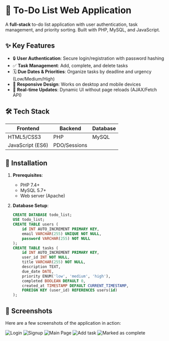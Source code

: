 # 📝 To-Do List Web Application  

A **full-stack** to-do list application with user authentication, task management, and priority sorting. Built with PHP, MySQL, and JavaScript.

## ✨ Key Features  
- 🔒 **User Authentication**: Secure login/registration with password hashing  
- ✅ **Task Management**: Add, complete, and delete tasks  
- 🗓️ **Due Dates & Priorities**: Organize tasks by deadline and urgency (Low/Medium/High)  
- 📱 **Responsive Design**: Works on desktop and mobile devices  
- 🔄 **Real-time Updates**: Dynamic UI without page reloads (AJAX/Fetch API)  

## 🛠️ Tech Stack  
| Frontend          | Backend       | Database  |  
|-------------------|---------------|-----------|  
| HTML5/CSS3        | PHP           | MySQL     |  
| JavaScript (ES6)  | PDO/Sessions  |           |  

## 🚀 Installation  
1. **Prerequisites**:  
   - PHP 7.4+  
   - MySQL 5.7+  
   - Web server (Apache)  

2. **Database Setup**:  
   ```sql
   CREATE DATABASE todo_list;
   USE todo_list;
   CREATE TABLE users (
       id INT AUTO_INCREMENT PRIMARY KEY,
       email VARCHAR(255) UNIQUE NOT NULL,
       password VARCHAR(255) NOT NULL
   );
   CREATE TABLE tasks (
       id INT AUTO_INCREMENT PRIMARY KEY,
       user_id INT NOT NULL,
       title VARCHAR(255) NOT NULL,
       description TEXT,
       due_date DATE,
       priority ENUM('low', 'medium', 'high'),
       completed BOOLEAN DEFAULT 0,
       created_at TIMESTAMP DEFAULT CURRENT_TIMESTAMP,
       FOREIGN KEY (user_id) REFERENCES users(id)
   );

   
## 📸 Screenshots
Here are a few screenshots of the application in action:

![Login](https://github.com/ibtissam058/ToDo-List/blob/main/Screenshots/Screenshot%202025-05-25%20222131.png?raw=true)
![Signup](https://github.com/ibtissam058/ToDo-List/blob/main/Screenshots/Screenshot%202025-05-25%20222423.png?raw=true)
![Main Page](https://github.com/ibtissam058/ToDo-List/blob/main/Screenshots/Screenshot%202025-05-25%20222655.png?raw=true)
![Add task](https://github.com/ibtissam058/ToDo-List/blob/main/Screenshots/Screenshot%202025-05-25%20230305.png?raw=true)
![Marked as complete](https://github.com/ibtissam058/ToDo-List/blob/main/Screenshots/Screenshot%202025-05-25%20230317.png?raw=true)
